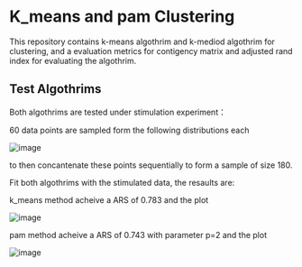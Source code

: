 # K_means and pam Clustering
 
This repository contains k-means algothrim and k-mediod algothrim for clustering, and a evaluation metrics for contigency matrix and adjusted rand index for evaluating the algothrim.

## Test Algothrims
Both algothrims are tested under stimulation experiment：

60 data points are sampled form the following distributions each

![image](https://user-images.githubusercontent.com/47229849/167925101-85ebab7c-9909-44b4-8b5b-40c95d6ffff4.png)

to then concantenate these points sequentially to form a sample of size  180.

Fit both algothrims with the stimulated data, the resaults are:

k_means method acheive a ARS of 0.783 and the plot


![image](https://user-images.githubusercontent.com/47229849/167925782-e5b10f2c-76de-4699-bf0e-f36217fae4f9.png)


pam method acheive a ARS of 0.743 with parameter p=2 and the plot


![image](https://user-images.githubusercontent.com/47229849/167925970-1c405b18-4133-4914-87f1-33aa8d3d8ba3.png)

